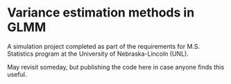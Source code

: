 # Variance estimation methods in GLMM

A simulation project completed as part of the requirements for M.S. Statistics
program at the University of Nebraska-Lincoln (UNL).

May revisit someday, but publishing the code here in case anyone finds this
useful.
